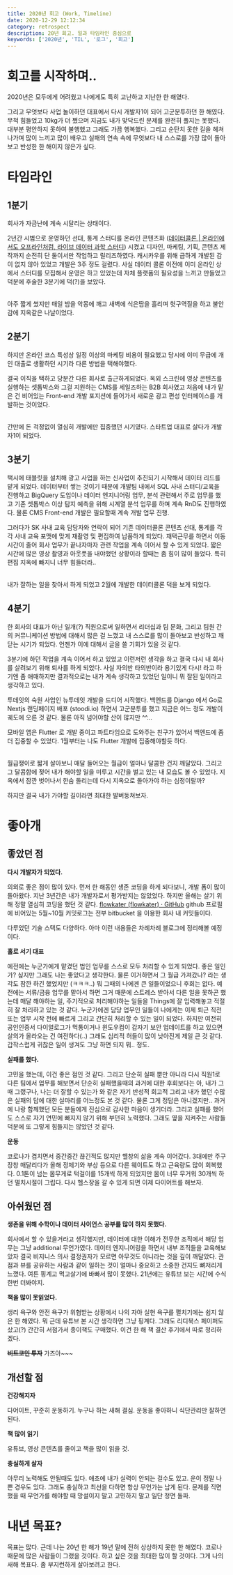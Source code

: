 ```yaml
---
title: 2020년 회고 (Work, Timeline)
date: 2020-12-29 12:12:34
category: retrospect
description: 20년 회고. 일과 타임라인 중심으로
keywords: ['2020년', 'TIL', '로그', '회고']
---
```


# 회고를 시작하며..
2020년은 모두에게 어려웠고 나에게도 특히 고난하고 지난한 한 해였다. 

그리고 무엇보다 사업 놀이하던 대표에서 다시 개발자1이 되어 고군분투하던 한 해였다. 무척 힘들었고 10kg가 더 쪘으며 지금도 내가 맞닥드린 문제를 완전히 풀지는 못했다. 대부분 평안하지 못하여 불행했고 그래도 가끔 행복했다. 그리고 순탄치 못한 길을 헤쳐나가며 많이 느끼고 많이 배우고 실패의 연속 속에 무엇보다 내 스스로를 가장 많이 돌아보고 반성한 한 해이지 않은가 싶다.

# 타임라인
## 1분기
회사가 자금난에 계속 시달리는 상태이다. 

2년간 시범으로 운영하던 선대, 통계 스터디를 온라인 콘텐츠화 ([데이터콜론 | 온라인에서도 오프라인처럼, 라이브 데이터 과학 스터디](https://www.datacolon.io/allcourse)) 시켰고 디자인, 마케팅, 기획, 콘텐츠 제작까지 순전히 단 둘이서만 작업하고 릴리즈하였다.  캐시카우를 위해 급하게 개발된 감이 없지 않아 있었고 개발은 3주 정도 걸렸다. 사실 데이터 콜론 이전에 이미 온라인 상에서 스터디를 모집해서 운영은 하고 있었는데 자체 플랫폼의 필요성을 느끼고 만들었고 덕분에 후술한 3분기에 덕(?)을 보았다. 

<br />
아주 짧게 썼지만 매일 밤을 악몽에 깨고 새벽에 식은땀을 흘리며 헛구역질을 하고 불안감에 지옥같은 나날이었다.

## 2분기
하지만 온라인 코스 특성상 일정 이상의 마케팅 비용이 필요했고 당시에 이미 무급에 개인 대출로 생활하던 시기라 다른 방법을 택해야했다.

결국 이직을 택하고 당분간 다른 회사로 출근하게되었다. 옥외 스크린에 영상 콘텐츠를 실행하는 셋톱박스와 그걸 지원하는 CMS를 세일즈하는 B2B 회사였고 처음에 내가 맡은 건 비어있는 Front-end 개발 포지션에 들어가서 새로운 광고 편성 인터페이스를 개발하는 것이었다. 

<br />
간만에 돈 걱정없이 열심히 개발에만 집중했던 시기였다. 스타트업 대표로 살다가 개발자1이 되었다.

## 3분기
택시에 태블릿을 설치해 광고 사업을 하는 신사업이 추진되기 시작해서 데이터 리드를 맡게 되었다. 데이터부터 쌓는 것이기 때문에 개발팀 내에서 SQL 사내 스터디/교육을 진행하고 BigQuery 도입이나 데이터 엔지니어링 업무, 분석 관련해서 주로 업무를 했고 기존 셋톱박스 이상 탐지 예측을 위해 시계열 분석 업무를 하며 계속 RnD도 진행하였다. 물론 CMS Front-end 개발은 필요할때 계속 개발 업무 진행.

그러다가 SK 사내 교육 담당자와 연락이 되어 기존 데이터콜론 콘텐츠 선대, 통계를 각각 사내 교육 포맷에 맞게 재촬영 및 편집하여 납품하게 되었다. 재택근무를 하면서 이동 시간이 줄어 회사 업무가 끝나자마자 관련 작업을 계속 이어서 할 수 있게 되었다. 짧은 시간에 많은 영상 촬영과 아웃풋을 내야했던 상황이라 할때는 좀 힘이 많이 들었다. 특히 편집 지옥에 빠지니 너무 힘들더라..

<br />
내가 잘하는 일을 찾아서 하게 되었고 2월에 개발한 데이터콜론 덕을 보게 되었다. 

## 4분기
한 회사의 대표가 아닌 일개(?) 직원으로써 일하면서 리더십과 팀 문화, 그리고 팀원 간의 커뮤니케이션 방법에 대해서 많은 걸 느꼈고 내 스스로를 많이 돌아보고 반성하고 깨닫는 시기가 되었다. 언젠가 이에 대해서 글을 쓸 기회가 있을 것 같다. 

3분기에 하던 작업을 계속 이어서 하고 있었고 이런저런 생각을 하고 결국 다시 내 회사를 살려보기 위해 퇴사를 하게 되었다. 사실 자의반 타의반이라 용기있게 다시! 라고 하기엔 좀 애매하지만 결과적으로는 내가 계속 생각하고 있었던 일이니 뭐 잘된 일이라고 생각하고 있다.

투데잇의 숙원 사업인 뉴투데잇 개발을 드디어 시작했다. 백엔드를 Django 에서 Go로 Nextjs 랜딩페이지 배포 (stoodi.io) 하면서 고군분투를 했고 지금은 어느 정도 개발이 궤도에 오른 것 같다. 물론 아직 넘어야할 산이 많지만 ^^…

모바일 앱은 Flutter 로 개발 중이고 파트타임으로 도와주는 친구가 있어서 백엔드에 좀 더 집중할 수 있었다. 1월부터는 나도 Flutter 개발에 집중해야할듯 하다.

<br />
월급쟁이로 짧게 살아보니 매달 들어오는 월급이 얼마나 달콤한 건지 깨달았다. 그리고 그 달콤함에 젖어 내가 해야할 일을 미루고 시간을 벌고 있는 내 모습도 볼 수 있었다. 지옥에서 잠깐 벗어나서 한숨 돌리는데 다시 지옥으로 돌아가야 하는 심정이랄까?

하지만 결국 내가 가야할 길이라면 최대한 발버둥쳐보자.

# 좋아개
## 좋았던 점
**다시 개발자가 되었다.**

의외로 좋은 점이 많이 있다. 먼저 한 해동안 생존 코딩을 하게 되다보니, 개발 폼이 많이 돌아왔다. 지난 3년간은 내가 개발자로서 평가받지는 않았었다. 하지만 올해는 살기 위해 정말 열심히 코딩을 했던 것 같다.  [flowkater (flowkater) · GitHub](https://github.com/flowkater) github 프로필에 비어있는 5월~10월 커밋로그는 전부 bitbucket 을 이용한 회사 내 커밋들이다. 

다루었던 기술 스택도 다양하다. 아마 이런 내용들은 차례차례 블로그에 정리해볼 예정이다.

**홀로 서기 대표**

에전에는 누군가에게 맡겼던 법인 업무를 스스로 모두 처리할 수 있게 되었다. 좋은 일인가? 싶지만 그래도 나는 좋았다고 생각한다. 물론 이거하면서 그 월급 가져갔나? 라는 생각도 잠깐 하긴 했었지만 (ㅋㅋㅋ..) 뭐 그때의 나에겐 큰 일들이었으니 후회는 없다.  예전에는 서류/금융 업무를 맡아서 하면 그거 때문에 스트레스 받아서 다른 일을 못하곤 했는데 매달 해야하는 일, 주기적으로 처리해야하는 일들을 Things에 잘 입력해놓고 적절히 잘 처리하고 있는 것 같다. 누군가에겐 담당 업무인 일들이 나에게는 이제 퇴근 직전 또는 업무 시작 전에 빠르게 그리고 간단히 처리할 수 있는 일이 되었다. 하지만 여전히 공인인증서 다이얼로그가 먹통이거나 윈도우컴이 갑자기 보안 업데이트를 하고 있으면 살의가 올라오는 건 여전하다(..) 그래도 심리적 허들이 많이 낮아진게 제일 큰 것 같다. 갑작스럽게 귀찮은 일이 생겨도 그냥 하면 되지 뭐.. 정도.

**실패를 했다.**

고민을 했는데, 이건 좋은 점인 것 같다. 그리고 단순히 실패 뿐만 아니라 다시 직원1로 다른 팀에서 업무를 해보면서 단순히 실패했을때의 과거에 대한 후회보다는 아, 내가 그때 그랬구나, 나는 더 잘할 수 있는가 와 같은 자기 반성적 회고적 그리고 내가 했던 수많은 실패의 답에 대한 실마리를 어느정도 본 것 같다. 물론 그게 정답은 아니겠지만.. 과거에 나랑 함께했던 모든 분들에게 진심으로 감사한 마음이 생기더라. 그리고 실패를 했어도 스스로 자기 연민에 빠지지 않기 위해 부던히 노력했다. 그래도 옆을 지켜주는 사람들 덕분에 또 그렇게 힘들지는 않았던 것 같다.

**운동**

코로나가 겹치면서 중간중간 끊긴적도 많지만 헬창의 삶을 계속 이어갔다. 3대에만 주구장창 매달리다가 올해 정체기와 부상 등으로 다른 웨이트도 하고 근육량도 많이 회복했다.   0.1톤이 넘는 몸무게로 턱걸이를 15개씩 하게 되었지만 몸이 너무 무거워 30개씩 하던 멸치시절이 그립다. 다시 헬스장을 갈 수 있게 되면 이제 다이어트를 해보자.

## 아쉬웠던 점
**생존을 위해 수학이나 데이터 사이언스 공부를 많이 하지 못했다.** 

회사에서 할 수 있을거라고 생각했지만, 데이터에 대한 이해가 전무한 조직에서 해당 업무는 그냥 additional 무언가였다. 데이터 엔지니어링을 하면서 내부 조직들을 교육해보았자 결국 비지니스 의사 결정권자가 모르면 아무것도 아니라는 것을 깊이 깨달았다. 관점과 뷰를 공유하는 사람과 같이 일하는 것이 얼마나 중요하고 소중한 건지도 뼈저리게 느꼈다. 여튼 핑계고 먹고살기에 바빠서 많이 못했다. 21년에는 유튜브 보는 시간에 수식 한번 더봐야지.

**책을 많이 못읽었다.**

생리 욕구와 안전 욕구가 위협받는 상황에서 나의 자아 실현 욕구를 펼치기에는 쉽지 않은 한 해였다. 뭐 근데 유튜브 본 시간 생각하면 그냥 핑계다. 그래도 리디북스 페이퍼도 샀고(?)  간간히 서점가서 종이책도 구매했다. 이건 한 해 책 결산 후기에서 따로 정리하겠다.

~~**비트코인 투자**~~
가즈아~~~ 

## 개선할 점
**건강해지자**

다어이트, 꾸준히 운동하기. 누구나 하는 새해 결심. 운동을 좋아하니 식단관리만 잘하면 된다.

**책 많이 읽기**

유튜브, 영상 콘텐츠를 줄이고 책을 많이 읽을 것. 

**충실하게 살자**

아무리 노력해도 안될때도 있다. 애초에 내가 실력이 안되는 걸수도 있고. 운이 정말 나쁜 경우도 있다. 그래도 충실하고 최선을 다하면 항상 무언가는 남게 된다. 문제를 직면했을 때 무언가를 해야할 때 망설이지 말고 고민하지 말고 일단 정면 돌파.


# 내년 목표?
목표는 많다. 근데 나는 20년 한 해가 19년 말에 전혀 상상하지 못한 한 해였다. 코로나 때문에 많은 사람들이 그랬을 것이다.
하고 싶은 것을 최대한 많이 할 것이다. 그게 나의 새해 목표다. 좀 부지런하게 살아보려고 한다. 


